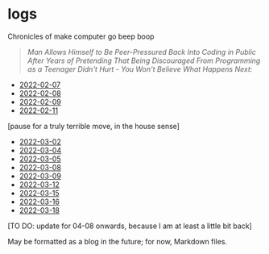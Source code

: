 # logs
 Chronicles of make computer go beep boop
 
 > *Man Allows Himself to Be Peer-Pressured Back Into Coding in Public After Years of Pretending That Being Discouraged From Programming as a Teenager Didn't Hurt - You Won't Believe What Happens Next:*

 - [2022-02-07](./2022/02/0220207.md)
 - [2022-02-08](./2022/02/0220208.md)
 - [2022-02-09](./2022/02/0220209.md)
 - [2022-02-11](./2022/02/0220211.md)

 [pause for a truly terrible move, in the house sense]
 
 - [2022-03-02](./2022/03/0220302.md)
 - [2022-03-04](./2022/03/0220304.md)
 - [2022-03-05](./2022/03/0220305.md)
 - [2022-03-08](./2022/03/0220308.md)
 - [2022-03-09](./2022/03/0220309.md)
 - [2022-03-12](./2022/03/0220312.md)
 - [2022-03-15](./2022/03/0220315.md)
 - [2022-03-16](./2022/03/0220316.md)
 - [2022-03-18](./2022/03/0220318.md)

[TO DO: update for 04-08 onwards, because I am at least a little bit back]

May be formatted as a blog in the future; for now, Markdown files.
